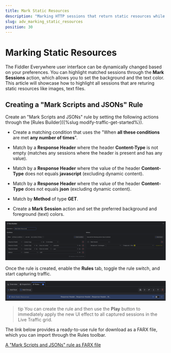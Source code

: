 ```yaml
---
title: Mark Static Resources
description: "Marking HTTP sessions that return static resources while using Fiddler's rules."
slug: adv_marking_static_resources
position: 30
---
```


# Marking Static Resources

The Fiddler Everywhere user interface can be dynamically changed based on your preferences. You can highlight matched sessions through the **Mark Sessions** action, which allows you to set the background and the text color. This article will showcase how to highlight all sessions that are returing static resources like images, text files.

## Creating a "Mark Scripts and JSONs" Rule

Create an "Mark Scripts and JSONs" rule by setting the following actions through the [Rules Builder]({%slug modify-traffic-get-started%}).

- Create a matching condition that uses the "When **all these conditions** are met **any number of times**". 

- Match by a **Response Header**  where the header **Content-Type** is not empty (matches any sessions where the header is present and has any value).

- Match by a **Response Header**  where the value of the header **Content-Type** does not equals **javascript** (excluding dynamic content).

- Match by a **Response Header**  where the value of the header **Content-Type** does not equals **json** (excluding dynamic content).

- Match by **Method**  of type **GET**.

- Create a **Mark Session** action and set the preferred background and foreground (text) colors.

![Creating "Mark Scripts and JSONs" rule](../../images/advanced/mark-static-objects.png)

Once the rule is created, enable the **Rules** tab, toggle the rule switch, and start capturing traffic.

![Activating the "Mark Scripts and JSONs" rule](../../images/advanced/mark-static-objects-active.png)

>tip You can create the rule and then use the **Play** button to immediately apply the new UI effect to all captured sessions in the Live Traffic grid.

The link below provides a ready-to-use rule for download as a FARX file, which you can import through the Rules toolbar.

[A "Mark Scripts and JSONs" rule as FARX file](https://github.com/telerik/fiddler-everywhere/rules/tooling/mark-static-objects)
 
